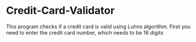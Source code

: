 # Credit-Card-Validator
This program checks if a credit card is valid using Luhns algorithm.
First you need to enter the credit card number, which needs to be 16 digits
